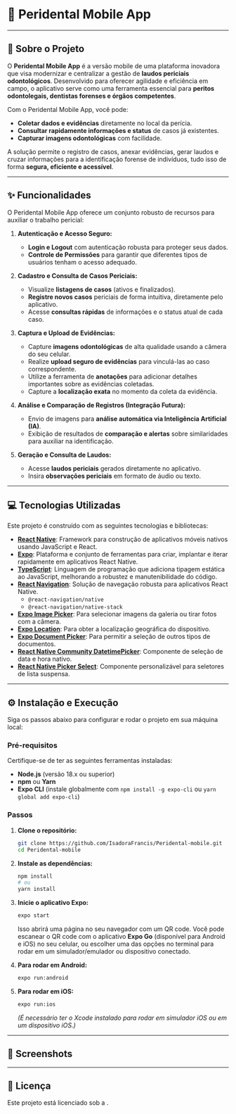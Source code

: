 # 🦷 Peridental Mobile App

-----

## 🚀 Sobre o Projeto

O **Peridental Mobile App** é a versão mobile de uma plataforma inovadora que visa modernizar e centralizar a gestão de **laudos periciais odontológicos**. Desenvolvido para oferecer agilidade e eficiência em campo, o aplicativo serve como uma ferramenta essencial para **peritos odontolegais, dentistas forenses e órgãos competentes**.

Com o Peridental Mobile App, você pode:

  * **Coletar dados e evidências** diretamente no local da perícia.
  * **Consultar rapidamente informações e status** de casos já existentes.
  * **Capturar imagens odontológicas** com facilidade.

A solução permite o registro de casos, anexar evidências, gerar laudos e cruzar informações para a identificação forense de indivíduos, tudo isso de forma **segura, eficiente e acessível**.

-----

## ✨ Funcionalidades

O Peridental Mobile App oferece um conjunto robusto de recursos para auxiliar o trabalho pericial:

1.  **Autenticação e Acesso Seguro:**

      * **Login e Logout** com autenticação robusta para proteger seus dados.
      * **Controle de Permissões** para garantir que diferentes tipos de usuários tenham o acesso adequado.

2.  **Cadastro e Consulta de Casos Periciais:**

      * Visualize **listagens de casos** (ativos e finalizados).
      * **Registre novos casos** periciais de forma intuitiva, diretamente pelo aplicativo.
      * Acesse **consultas rápidas** de informações e o status atual de cada caso.

3.  **Captura e Upload de Evidências:**

      * Capture **imagens odontológicas** de alta qualidade usando a câmera do seu celular.
      * Realize **upload seguro de evidências** para vinculá-las ao caso correspondente.
      * Utilize a ferramenta de **anotações** para adicionar detalhes importantes sobre as evidências coletadas.
      * Capture a **localização exata** no momento da coleta da evidência.

4.  **Análise e Comparação de Registros (Integração Futura):**

      * Envio de imagens para **análise automática via Inteligência Artificial (IA)**.
      * Exibição de resultados de **comparação e alertas** sobre similaridades para auxiliar na identificação.

5.  **Geração e Consulta de Laudos:**

      * Acesse **laudos periciais** gerados diretamente no aplicativo.
      * Insira **observações periciais** em formato de áudio ou texto.

-----

## 💻 Tecnologias Utilizadas

Este projeto é construído com as seguintes tecnologias e bibliotecas:

  * **[React Native](https://reactnative.dev/)**: Framework para construção de aplicativos móveis nativos usando JavaScript e React.
  * **[Expo](https://expo.dev/)**: Plataforma e conjunto de ferramentas para criar, implantar e iterar rapidamente em aplicativos React Native.
  * **[TypeScript](https://www.typescriptlang.org/)**: Linguagem de programação que adiciona tipagem estática ao JavaScript, melhorando a robustez e manutenibilidade do código.
  * **[React Navigation](https://reactnavigation.org/)**: Solução de navegação robusta para aplicativos React Native.
      * `@react-navigation/native`
      * `@react-navigation/native-stack`
  * **[Expo Image Picker](https://docs.expo.dev/versions/latest/sdk/imagepicker/)**: Para selecionar imagens da galeria ou tirar fotos com a câmera.
  * **[Expo Location](https://docs.expo.dev/versions/latest/sdk/location/)**: Para obter a localização geográfica do dispositivo.
  * **[Expo Document Picker](https://www.google.com/search?q=https://docs.expo.dev/versions/latest/sdk/documentpicker/)**: Para permitir a seleção de outros tipos de documentos.
  * **[React Native Community DatetimePicker](https://github.com/react-native-datetimepicker/datetimepicker)**: Componente de seleção de data e hora nativo.
  * **[React Native Picker Select](https://github.com/lawnstarter/react-native-picker-select)**: Componente personalizável para seletores de lista suspensa.

-----

## ⚙️ Instalação e Execução

Siga os passos abaixo para configurar e rodar o projeto em sua máquina local:

### Pré-requisitos

Certifique-se de ter as seguintes ferramentas instaladas:

  * **Node.js** (versão 18.x ou superior)
  * **npm** ou **Yarn**
  * **Expo CLI** (instale globalmente com `npm install -g expo-cli` ou `yarn global add expo-cli`)

### Passos

1.  **Clone o repositório:**

    ```bash
    git clone https://github.com/IsadoraFrancis/Peridental-mobile.git
    cd Peridental-mobile
    ```

2.  **Instale as dependências:**

    ```bash
    npm install
    # ou
    yarn install
    ```

3.  **Inicie o aplicativo Expo:**

    ```bash
    expo start
    ```

    Isso abrirá uma página no seu navegador com um QR code. Você pode escanear o QR code com o aplicativo **Expo Go** (disponível para Android e iOS) no seu celular, ou escolher uma das opções no terminal para rodar em um simulador/emulador ou dispositivo conectado.

4.  **Para rodar em Android:**

    ```bash
    expo run:android
    ```

5.  **Para rodar em iOS:**

    ```bash
    expo run:ios
    ```

    *(É necessário ter o Xcode instalado para rodar em simulador iOS ou em um dispositivo iOS.)*

-----

## 📸 Screenshots


-----

## 📄 Licença

Este projeto está licenciado sob a .
